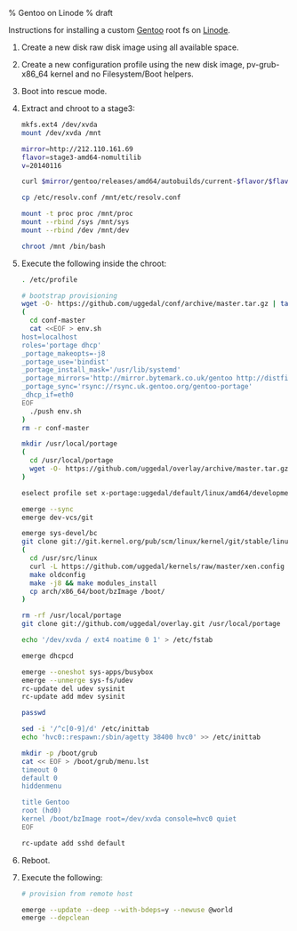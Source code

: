% Gentoo on Linode
% draft

Instructions for installing a custom [Gentoo][] root fs on
[Linode][].

1. Create a new disk raw disk image using all available space.
2. Create a new configuration profile using the new disk image,
   pv-grub-x86_64 kernel and no Filesystem/Boot helpers.
3. Boot into rescue mode.
4. Extract and chroot to a stage3:

    ```sh
    mkfs.ext4 /dev/xvda
    mount /dev/xvda /mnt

    mirror=http://212.110.161.69
    flavor=stage3-amd64-nomultilib
    v=20140116

    curl $mirror/gentoo/releases/amd64/autobuilds/current-$flavor/$flavor-$v.tar.bz2 | tar xjp -C /mnt

    cp /etc/resolv.conf /mnt/etc/resolv.conf

    mount -t proc proc /mnt/proc
    mount --rbind /sys /mnt/sys
    mount --rbind /dev /mnt/dev

    chroot /mnt /bin/bash
    ```
5. Execute the following inside the chroot:

    ```sh
    . /etc/profile

    # bootstrap provisioning
    wget -O- https://github.com/uggedal/conf/archive/master.tar.gz | tar xz
    (
      cd conf-master
      cat <<EOF > env.sh
    host=localhost
    roles='portage dhcp'
    _portage_makeopts=-j8
    _portage_use='bindist'
    _portage_install_mask='/usr/lib/systemd'
    _portage_mirrors='http://mirror.bytemark.co.uk/gentoo http://distfiles.gentoo.org http://www.ibiblio.org/pub/Linux/distributions/gentoo'
    _portage_sync='rsync://rsync.uk.gentoo.org/gentoo-portage'
    _dhcp_if=eth0
    EOF
      ./push env.sh
    )
    rm -r conf-master

    mkdir /usr/local/portage
    (
      cd /usr/local/portage
      wget -O- https://github.com/uggedal/overlay/archive/master.tar.gz | tar xz --strip-components=1
    )

    eselect profile set x-portage:uggedal/default/linux/amd64/development

    emerge --sync
    emerge dev-vcs/git

    emerge sys-devel/bc
    git clone git://git.kernel.org/pub/scm/linux/kernel/git/stable/linux-stable.git -b linux-3.13.y --depth 1 /usr/src/linux
    (
      cd /usr/src/linux
      curl -L https://github.com/uggedal/kernels/raw/master/xen.config > .config
      make oldconfig
      make -j8 && make modules_install
      cp arch/x86_64/boot/bzImage /boot/
    )

    rm -rf /usr/local/portage
    git clone git://github.com/uggedal/overlay.git /usr/local/portage

    echo '/dev/xvda / ext4 noatime 0 1' > /etc/fstab

    emerge dhcpcd

    emerge --oneshot sys-apps/busybox
    emerge --unmerge sys-fs/udev
    rc-update del udev sysinit
    rc-update add mdev sysinit

    passwd

    sed -i '/^c[0-9]/d' /etc/inittab
    echo 'hvc0::respawn:/sbin/agetty 38400 hvc0' >> /etc/inittab

    mkdir -p /boot/grub
    cat << EOF > /boot/grub/menu.lst
    timeout 0
    default 0
    hiddenmenu

    title Gentoo
    root (hd0)
    kernel /boot/bzImage root=/dev/xvda console=hvc0 quiet
    EOF

    rc-update add sshd default
    ```

6. Reboot.
7. Execute the following:

    ```sh
    # provision from remote host

    emerge --update --deep --with-bdeps=y --newuse @world
    emerge --depclean
    ```

[gentoo]: http://gentoo.org/
[Linode]: https://www.linode.com/
